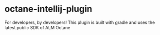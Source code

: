 # octane-intellij-plugin
For developers, by developers! This plugin is built with gradle and uses the latest public SDK of ALM Octane
